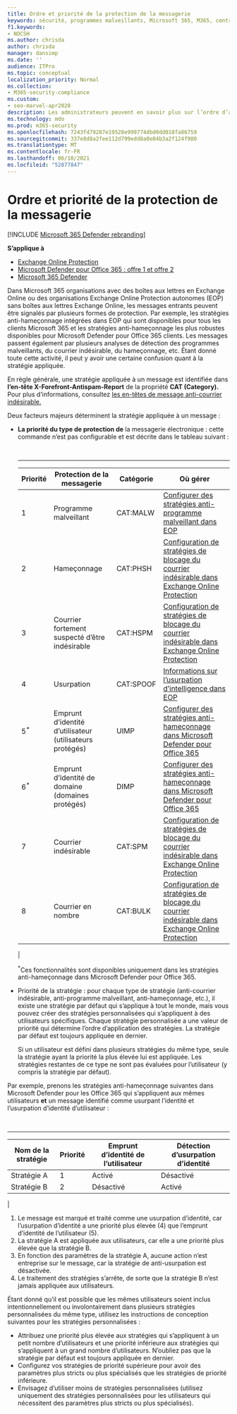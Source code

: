 ```yaml
---
title: Ordre et priorité de la protection de la messagerie
keywords: sécurité, programmes malveillants, Microsoft 365, M365, centre de sécurité, portail Microsoft 365 Defender, Microsoft Defender pour le point de terminaison, Microsoft Defender pour Office 365, Microsoft Defender pour l’identité
f1.keywords:
- NOCSH
ms.author: chrisda
author: chrisda
manager: dansimp
ms.date: ''
audience: ITPro
ms.topic: conceptual
localization_priority: Normal
ms.collection:
- M365-security-compliance
ms.custom:
- seo-marvel-apr2020
description: Les administrateurs peuvent en savoir plus sur l’ordre d’application des protections dans Exchange Online Protection (EOP) et comment la valeur de priorité dans les stratégies de protection détermine quelle stratégie est appliquée.
ms.technology: mdo
ms.prod: m365-security
ms.openlocfilehash: 7243fd79287e19528e999774dbd0dd018fa86759
ms.sourcegitcommit: 337e8d8a2fee112d799edd8a0e04b3a2f124f900
ms.translationtype: MT
ms.contentlocale: fr-FR
ms.lasthandoff: 06/10/2021
ms.locfileid: "52877847"
---
```

# <a name="order-and-precedence-of-email-protection"></a>Ordre et priorité de la protection de la messagerie

[!INCLUDE [Microsoft 365 Defender rebranding](../includes/microsoft-defender-for-office.md)]

**S’applique à**
- [Exchange Online Protection](exchange-online-protection-overview.md)
- [Microsoft Defender pour Office 365 : offre 1 et offre 2](defender-for-office-365.md)
- [Microsoft 365 Defender](../defender/microsoft-365-defender.md)

Dans Microsoft 365 organisations avec des boîtes aux lettres en Exchange Online ou des organisations Exchange Online Protection autonomes (EOP) sans boîtes aux lettres Exchange Online, les messages entrants peuvent être signalés par plusieurs formes de protection. Par exemple, les stratégies anti-hameçonnage intégrées dans EOP qui sont disponibles pour tous les clients Microsoft 365 et les stratégies anti-hameçonnage les plus robustes disponibles pour Microsoft Defender pour Office 365 clients. Les messages passent également par plusieurs analyses de détection des programmes malveillants, du courrier indésirable, du hameçonnage, etc. Étant donné toute cette activité, il peut y avoir une certaine confusion quant à la stratégie appliquée.

En règle générale, une stratégie appliquée à un message est identifiée dans **l’en-tête X-Forefront-Antispam-Report** de la propriété **CAT (Category).** Pour plus d’informations, consultez [les en-têtes de message anti-courrier indésirable.](anti-spam-message-headers.md)

Deux facteurs majeurs déterminent la stratégie appliquée à un message :

- **La priorité du type de protection de** la messagerie électronique : cette commande n’est pas configurable et est décrite dans le tableau suivant :

  <br>

  ****

  |Priorité|Protection de la messagerie|Catégorie|Où gérer|
  |---|---|---|---|
  |1|Programme malveillant|CAT:MALW|[Configurer des stratégies anti-programme malveillant dans EOP](configure-anti-malware-policies.md)|
  |2|Hameçonnage|CAT:PHSH|[Configuration de stratégies de blocage du courrier indésirable dans Exchange Online Protection](configure-your-spam-filter-policies.md)|
  |3|Courrier fortement suspecté d’être indésirable|CAT:HSPM|[Configuration de stratégies de blocage du courrier indésirable dans Exchange Online Protection](configure-your-spam-filter-policies.md)|
  |4 |Usurpation|CAT:SPOOF|[Informations sur l’usurpation d’intelligence dans EOP](learn-about-spoof-intelligence.md)|
  |5<sup>\*</sup>|Emprunt d’identité d’utilisateur (utilisateurs protégés)|UIMP|[Configurer des stratégies anti-hameçonnage dans Microsoft Defender pour Office 365](configure-atp-anti-phishing-policies.md)|
  |6<sup>\*</sup>|Emprunt d’identité de domaine (domaines protégés)|DIMP|[Configurer des stratégies anti-hameçonnage dans Microsoft Defender pour Office 365](configure-atp-anti-phishing-policies.md)|
  |7 |Courrier indésirable|CAT:SPM|[Configuration de stratégies de blocage du courrier indésirable dans Exchange Online Protection](configure-your-spam-filter-policies.md)|
  |8 |Courrier en nombre|CAT:BULK|[Configuration de stratégies de blocage du courrier indésirable dans Exchange Online Protection](configure-your-spam-filter-policies.md)|
  |

  <sup>\*</sup>Ces fonctionnalités sont disponibles uniquement dans les stratégies anti-hameçonnage dans Microsoft Defender pour Office 365.

- Priorité de la stratégie : pour chaque type de stratégie (anti-courrier indésirable, anti-programme malveillant, anti-hameçonnage, etc.), il existe une stratégie par défaut qui s’applique à tout le monde, mais vous pouvez créer des stratégies personnalisées qui s’appliquent à des utilisateurs spécifiques. Chaque stratégie personnalisée a une valeur de priorité qui détermine l’ordre d’application des stratégies. La stratégie par défaut est toujours appliquée en dernier.

  Si un utilisateur est défini dans plusieurs stratégies du même type, seule la stratégie ayant la priorité la plus élevée lui est appliquée. Les stratégies restantes de ce type ne sont pas évaluées pour l’utilisateur (y compris la stratégie par défaut).

Par exemple, prenons les stratégies anti-hameçonnage suivantes dans Microsoft Defender pour les Office 365 qui s’appliquent aux mêmes utilisateurs **et** un message identifié comme usurpant l’identité et l’usurpation d’identité d’utilisateur :

<br>

****

|Nom de la stratégie|Priorité|Emprunt d’identité de l’utilisateur|Détection d’usurpation d’identité|
|---|---|---|---|
|Stratégie A|1|Activé|Désactivé|
|Stratégie B|2|Désactivé|Activé|
|

1. Le message est marqué et traité comme une usurpation d’identité, car l’usurpation d’identité a une priorité plus élevée (4) que l’emprunt d’identité de l’utilisateur (5).
2. La stratégie A est appliquée aux utilisateurs, car elle a une priorité plus élevée que la stratégie B.
3. En fonction des paramètres de la stratégie A, aucune action n’est entreprise sur le message, car la stratégie de anti-usurpation est désactivée.
4. Le traitement des stratégies s’arrête, de sorte que la stratégie B n’est jamais appliquée aux utilisateurs.

Étant donné qu’il est possible que les mêmes utilisateurs soient inclus intentionnellement ou involontairement dans plusieurs stratégies personnalisées du même type, utilisez les instructions de conception suivantes pour les stratégies personnalisées :

- Attribuez une priorité plus élevée aux stratégies qui s’appliquent à un petit nombre d’utilisateurs et une priorité inférieure aux stratégies qui s’appliquent à un grand nombre d’utilisateurs. N’oubliez pas que la stratégie par défaut est toujours appliquée en dernier.
- Configurez vos stratégies de priorité supérieure pour avoir des paramètres plus stricts ou plus spécialisés que les stratégies de priorité inférieure.
- Envisagez d’utiliser moins de stratégies personnalisées (utilisez uniquement des stratégies personnalisées pour les utilisateurs qui nécessitent des paramètres plus stricts ou plus spécialisés).
